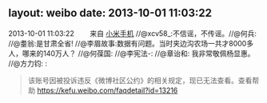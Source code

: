 layout: weibo
date: 2013-10-01 11:03:22
---
2013-10-01 11:03:22  &nbsp;&nbsp;&nbsp;&nbsp;&nbsp;&nbsp; 来自 <a href="http://app.weibo.com/t/feed/22zMnn" rel="nofollow">小米手机</a>
//@xcv58_:不信谣，不传谣。//@何兵: //@耋翁:是甘肃全省! //@李眉故事:数据有问题。当时夹边沟农场一共才8000多人，哪来的140万人？ //@何葆国: //@李宪法-: //@章诒和: 我非常敬佩杨显惠。 //@方力钧: :
>  该账号因被投诉违反《微博社区公约》的相关规定，现已无法查看。查看帮助 https://kefu.weibo.com/faqdetail?id=13216
